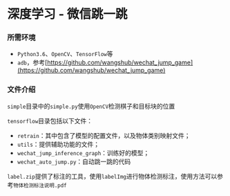 # 深度学习 - 微信跳一跳

### 所需环境

- `Python3.6`、`OpenCV`、`TensorFlow`等
- `adb`，参考[https://github.com/wangshub/wechat_jump_game](https://github.com/wangshub/wechat_jump_game)

### 文件介绍

`simple`目录中的`simple.py`使用`OpenCV`检测棋子和目标块的位置
 
`tensorflow`目录包括以下文件：

- `retrain`：其中包含了模型的配置文件，以及物体类别映射文件；
- `utils`：提供辅助功能的文件；
- `wechat_jump_inference_graph`：训练好的模型；
- `wechat_auto_jump.py`：自动跳一跳的代码

`label.zip`提供了标注的工具，使用`labelImg`进行物体检测标注，使用方法可以参考`物体检测标注说明.pdf`
